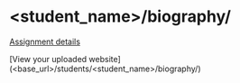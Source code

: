 # <student_name>/biography/

[Assignment details](/homework/biography)

[View your uploaded website](<base_url>/students/<student_name>/biography/)
